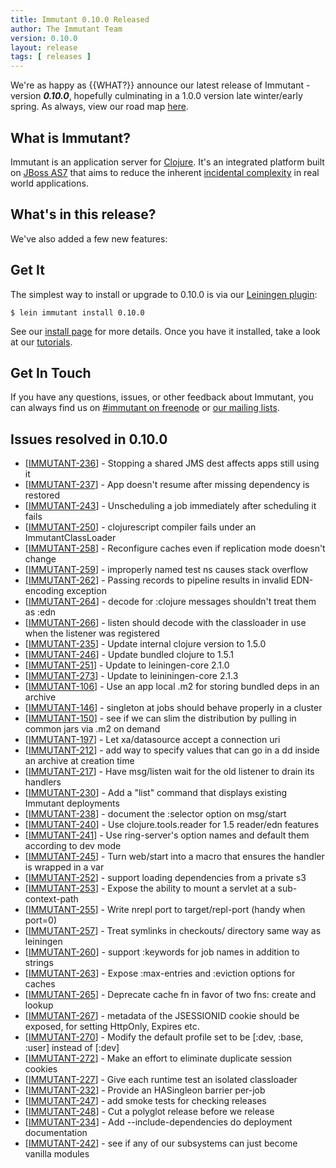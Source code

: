 ```yaml
---
title: Immutant 0.10.0 Released
author: The Immutant Team
version: 0.10.0
layout: release
tags: [ releases ]
---
```


We're as happy as {{WHAT?}} announce our latest release of Immutant - version
**_0.10.0_**, hopefully culminating in a 1.0.0 version late winter/early spring. As
always, view our road map
[here](https://issues.jboss.org/browse/IMMUTANT).

## What is Immutant?

Immutant is an application server for [Clojure](http://clojure.org).
It's an integrated platform built on
[JBoss AS7](http://www.jboss.org/as7) that aims to reduce the inherent
[incidental complexity](http://en.wikipedia.org/wiki/Accidental_complexity)
in real world applications.

## What's in this release?

  
We've also added a few new features:


## Get It

The simplest way to install or upgrade to 0.10.0 is via our
[Leiningen plugin](https://clojars.org/lein-immutant):

    $ lein immutant install 0.10.0

See our [install page](/install/) for more details. Once you have it
installed, take a look at our [tutorials](/tutorials/).

## Get In Touch

If you have any questions, issues, or other feedback about Immutant,
you can always find us on [#immutant on freenode](/community/) or
[our mailing lists](/community/mailing_lists). 

## Issues resolved in 0.10.0

<ul>
<li>[<a href='https://issues.jboss.org/browse/IMMUTANT-236'>IMMUTANT-236</a>] -         Stopping a shared JMS dest affects apps still using it
</li>
<li>[<a href='https://issues.jboss.org/browse/IMMUTANT-237'>IMMUTANT-237</a>] -         App doesn&#39;t resume after missing dependency is restored
</li>
<li>[<a href='https://issues.jboss.org/browse/IMMUTANT-243'>IMMUTANT-243</a>] -         Unscheduling a job immediately after scheduling it fails
</li>
<li>[<a href='https://issues.jboss.org/browse/IMMUTANT-250'>IMMUTANT-250</a>] -         clojurescript compiler fails under an ImmutantClassLoader
</li>
<li>[<a href='https://issues.jboss.org/browse/IMMUTANT-258'>IMMUTANT-258</a>] -         Reconfigure caches even if replication mode doesn&#39;t change
</li>
<li>[<a href='https://issues.jboss.org/browse/IMMUTANT-259'>IMMUTANT-259</a>] -         improperly named test ns causes stack overflow
</li>
<li>[<a href='https://issues.jboss.org/browse/IMMUTANT-262'>IMMUTANT-262</a>] -         Passing records to pipeline results in invalid EDN-encoding exception
</li>
<li>[<a href='https://issues.jboss.org/browse/IMMUTANT-264'>IMMUTANT-264</a>] -         decode for :clojure messages shouldn&#39;t treat them as :edn
</li>
<li>[<a href='https://issues.jboss.org/browse/IMMUTANT-266'>IMMUTANT-266</a>] -         listen should decode with the classloader in use when the listener was registered
</li>

<li>[<a href='https://issues.jboss.org/browse/IMMUTANT-235'>IMMUTANT-235</a>] -         Update internal clojure version to 1.5.0
</li>
<li>[<a href='https://issues.jboss.org/browse/IMMUTANT-246'>IMMUTANT-246</a>] -         Update bundled clojure to 1.5.1
</li>
<li>[<a href='https://issues.jboss.org/browse/IMMUTANT-251'>IMMUTANT-251</a>] -         Update to leiningen-core 2.1.0
</li>
<li>[<a href='https://issues.jboss.org/browse/IMMUTANT-273'>IMMUTANT-273</a>] -         Update to leininingen-core 2.1.3
</li>

<li>[<a href='https://issues.jboss.org/browse/IMMUTANT-106'>IMMUTANT-106</a>] -         Use an app local .m2 for storing bundled deps in an archive
</li>
<li>[<a href='https://issues.jboss.org/browse/IMMUTANT-146'>IMMUTANT-146</a>] -         singleton at jobs should behave properly in a cluster
</li>
<li>[<a href='https://issues.jboss.org/browse/IMMUTANT-150'>IMMUTANT-150</a>] -         see if we can slim the distribution by pulling in common jars via .m2 on demand
</li>
<li>[<a href='https://issues.jboss.org/browse/IMMUTANT-197'>IMMUTANT-197</a>] -         Let xa/datasource accept a connection uri 
</li>
<li>[<a href='https://issues.jboss.org/browse/IMMUTANT-212'>IMMUTANT-212</a>] -         add way to specify values that can go in a dd inside an archive at creation time
</li>
<li>[<a href='https://issues.jboss.org/browse/IMMUTANT-217'>IMMUTANT-217</a>] -         Have msg/listen wait for the old listener to drain its handlers
</li>
<li>[<a href='https://issues.jboss.org/browse/IMMUTANT-230'>IMMUTANT-230</a>] -         Add a &quot;list&quot; command that displays existing Immutant deployments
</li>
<li>[<a href='https://issues.jboss.org/browse/IMMUTANT-238'>IMMUTANT-238</a>] -         document the :selector option on msg/start
</li>
<li>[<a href='https://issues.jboss.org/browse/IMMUTANT-240'>IMMUTANT-240</a>] -         Use clojure.tools.reader for 1.5 reader/edn features
</li>
<li>[<a href='https://issues.jboss.org/browse/IMMUTANT-241'>IMMUTANT-241</a>] -         Use ring-server&#39;s option names and default them according to dev mode
</li>
<li>[<a href='https://issues.jboss.org/browse/IMMUTANT-245'>IMMUTANT-245</a>] -         Turn web/start into a macro that ensures the handler is wrapped in a var
</li>
<li>[<a href='https://issues.jboss.org/browse/IMMUTANT-252'>IMMUTANT-252</a>] -         support loading dependencies from a private s3
</li>
<li>[<a href='https://issues.jboss.org/browse/IMMUTANT-253'>IMMUTANT-253</a>] -         Expose the ability to mount a servlet at a sub-context-path
</li>
<li>[<a href='https://issues.jboss.org/browse/IMMUTANT-255'>IMMUTANT-255</a>] -         Write nrepl port to target/repl-port (handy when port=0)
</li>
<li>[<a href='https://issues.jboss.org/browse/IMMUTANT-257'>IMMUTANT-257</a>] -         Treat symlinks in checkouts/ directory same way as leiningen
</li>
<li>[<a href='https://issues.jboss.org/browse/IMMUTANT-260'>IMMUTANT-260</a>] -         support :keywords for job names in addition to strings
</li>
<li>[<a href='https://issues.jboss.org/browse/IMMUTANT-263'>IMMUTANT-263</a>] -         Expose :max-entries and :eviction options for caches
</li>
<li>[<a href='https://issues.jboss.org/browse/IMMUTANT-265'>IMMUTANT-265</a>] -         Deprecate cache fn in favor of two fns: create and lookup
</li>
<li>[<a href='https://issues.jboss.org/browse/IMMUTANT-267'>IMMUTANT-267</a>] -         metadata of the JSESSIONID cookie should be exposed, for setting HttpOnly, Expires etc.
</li>
<li>[<a href='https://issues.jboss.org/browse/IMMUTANT-270'>IMMUTANT-270</a>] -         Modify the default profile set to be [:dev, :base, :user] instead of [:dev]
</li>
<li>[<a href='https://issues.jboss.org/browse/IMMUTANT-272'>IMMUTANT-272</a>] -         Make an effort to eliminate duplicate session cookies
</li>

<li>[<a href='https://issues.jboss.org/browse/IMMUTANT-227'>IMMUTANT-227</a>] -         Give each runtime test an isolated classloader
</li>
<li>[<a href='https://issues.jboss.org/browse/IMMUTANT-232'>IMMUTANT-232</a>] -         Provide an HASingleon barrier per-job
</li>
<li>[<a href='https://issues.jboss.org/browse/IMMUTANT-247'>IMMUTANT-247</a>] -         add smoke tests for checking releases
</li>
    
<li>[<a href='https://issues.jboss.org/browse/IMMUTANT-248'>IMMUTANT-248</a>] -         Cut a polyglot release before we release
</li>
            
<li>[<a href='https://issues.jboss.org/browse/IMMUTANT-234'>IMMUTANT-234</a>] -         Add --include-dependencies do deployment documentation
</li>
<li>[<a href='https://issues.jboss.org/browse/IMMUTANT-242'>IMMUTANT-242</a>] -         see if any of our subsystems can just become vanilla modules
</li>
</ul>
                
